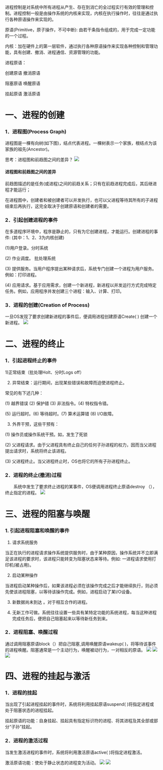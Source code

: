  进程控制是对系统中所有进程从产生、存在到消亡的全过程实行有效的管理和控制。进程控制一般是由操作系统的内核来实现，内核在执行操作时，往往是通过执行各种原语操作来实现的。

 原语(Primitive，原子操作，不可中断): 由若干条指令组成的，用于完成一定功能的一个过程。

 内核：加在硬件上的第一层软件，通过执行各种原语操作来实现各种控制和管理功能，具有创建、撤消、进程通信、资源管理的功能。

 进程原语：

 创建原语 撤消原语

 阻塞原语 唤醒原语

 挂起原语 激活原语

# 一、进程的创建

### 1．进程图(Process Graph)

 进程图是一棵有向树(如下图)，结点代表进程。一棵树表示一个家族，根结点为该家族的祖先(Ancestor)。

 思考：进程图和前趋图之间的差异？
![](/assets/图片43.png)
 
#### 进程图和前趋图之间的差异

 前趋图描述的是任务(或进程)之间的前趋关系；只有在前趋进程完成后，其后继进程才能运行；

 在进程图中，创建者和被创建者可以并发执行，也可以父进程等待其所有的子进程结束后再执行，这完全取决于创建原语和创建者的需要。

### 2．引起创建进程的事件

 在多道程序环境中，程序是静止的，只有为它创建进程，才能运行。创建进程的事件: (其中：1、2、3为内核创建)

 (1)用户登录。分时系统

 (2) 作业调度。 批处理系统

 (3) 提供服务。当用户程序提出某种请求后，系统专门创建一个进程为用户服务。例如：打印进程。

 (4) 应用请求。基于应用需求，创建一个新进程，新进程以并发运行方式完成特定任务。例如，应用程序并发创建三个进程：输入、计算、打印。

### 3．进程的创建(Creation of Process)

 一旦OS发现了要求创建新进程的事件后，便调用进程创建原语Create( ) 创建一个新进程。
![](/assets/图片44.png)

# 二、进程的终止

### 1．引起进程终止的事件

 1)正常结束（批处理Holt、分时Logs off）

 2) 异常结束：运行期间，出现某些错误和故障而迫使进程终止。

 常见的有下述几种：

 (1) 越界错误 (2) 保护错 (3) 非法指令。(4) 特权指令错。

 (5) 运行超时。(6) 等待超时。(7) 算术运算错 (8) I/O故障。

 3) 外界干预，这些干预有：

 (1) 操作员或操作系统干预。如，发生了死锁

 (2) 父进程请求。由于父进程具有终止自己的任何子孙进程的权力，因而当父进程提出请求时，系统将终止该进程。

 (3) 父进程终止。当父进程终止时，OS也将它的所有子孙进程终止。

### 2．进程的终止(撤消)过程

　　系统中发生了要求终止进程的某事件，OS便调用进程终止原语destroy （），终止指定的进程。
![](/assets/图片45.png)

# 三、进程的阻塞与唤醒 

### 1. 引起进程阻塞和唤醒的事件

 1) 请求系统服务

 当正在执行的进程请求操作系统提供服务时，由于某种原因，操作系统并不立即满足该进程的要求时，该进程只能转变为阻塞状态来等待。例如: 一进程请求使用打印机(被占用)。

 2) 启动某种操作

 当进程启动某种操作后，如果该进程必须在该操作完成之后才能继续执行，则必须先使该进程阻塞，以等待该操作完成。例如，进程启动了某I/O设备。

 3) 新数据尚未到达 。对于相互合作的进程。

 4) 无新工作可做。系统往往设置一些具有某特定功能的系统进程，每当这种进程完成任务后，便把自己阻塞起来以等待新任务到来。

### 2．进程阻塞、唤醒过程 

 通过调用阻塞原语block（）把自己阻塞,调用唤醒原语wakeup( )，将等待该事件的进程唤醒。阻塞通常是一个主动行为，唤醒被动行为，一对相反的原语。
![](/assets/图片49.png)
![](/assets/图片50.png)
![](/assets/图片51.png)

# 四、进程的挂起与激活 

### 1．进程的挂起

 当出现了引起进程挂起的事件时，系统将利用挂起原语suspend( )将指定进程或处于阻塞状态的进程挂起。

 挂起原语的功能：自身挂起、挂起具有指定标识符的进程、将其进程及其全部或部分“子孙”挂起。

### 2．进程的激活过程

 当发生激活进程的事件时，系统将利用激活原语active( )将指定进程激活。

 激活原语功能：使处于静止状态的进程变为活动。
![](/assets/图片47.png)
![](/assets/图片48.png)
